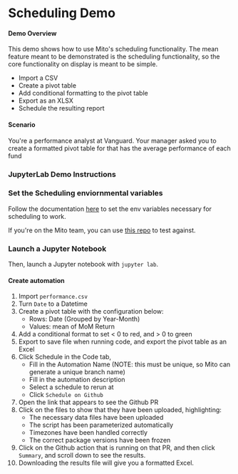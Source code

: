 # Scheduling Demo

#### Demo Overview
This demo shows how to use Mito's scheduling functionality. The mean feature meant to be demonstrated is the scheduling functionality, so the core functionality on display is meant to be simple.

- Import a CSV
- Create a pivot table
- Add conditional formatting to the pivot table
- Export as an XLSX
- Schedule the resulting report

#### Scenario
You're a performance analyst at Vanguard. Your manager asked you to create a formatted pivot table for that has the average performance of each fund

### JupyterLab Demo Instructions 

### Set the Scheduling enviornmental variables

Follow the documentation [here](https://docs.trymito.io/how-to/scheduling-your-automation) to set the env variables necessary for scheduling to work.

If you're on the Mito team, you can use [this repo](https://github.com/mito-ds/mito-automations-test) to test against. 

### Launch a Jupyter Notebook

Then, launch a Jupyter notebook with `jupyter lab`.

#### Create automation
1. Import `performance.csv`
2. Turn `Date` to a Datetime
3. Create a pivot table with the configuration below:
    - Rows: Date (Grouped by Year-Month)
    - Values: mean of MoM Return
4. Add a conditional format to set < 0 to red, and > 0 to green
5. Export to save file when running code, and export the pivot table as an Excel
6. Click Schedule in the Code tab,
    - Fill in the Automation Name (NOTE: this must be unique, so Mito can generate a unique branch name)
    - Fill in the automation description
    - Select a schedule to rerun at
    - Click `Schedule on Github`
7. Open the link that appears to see the Github PR
8. Click on the files to show that they have been uploaded, highlighting:
    - The necessary data files have been uploaded
    - The script has been parameterized automatically
    - Timezones have been handled correctly
    - The correct package versions have been frozen
9. Click on the Github action that is running on that PR, and then click `Summary`, and scroll down to see the results. 
10. Downloading the results file will give you a formatted Excel.